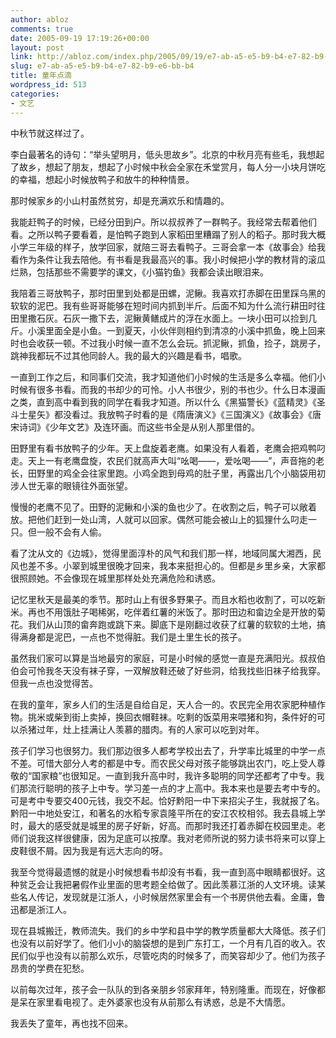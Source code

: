 ```yaml
---
author: abloz
comments: true
date: 2005-09-19 17:19:26+00:00
layout: post
link: http://abloz.com/index.php/2005/09/19/e7-ab-a5-e5-b9-b4-e7-82-b9-e6-bb-b4/
slug: e7-ab-a5-e5-b9-b4-e7-82-b9-e6-bb-b4
title: 童年点滴
wordpress_id: 513
categories:
- 文艺
---
```


中秋节就这样过了。




李白最著名的诗句：“举头望明月，低头思故乡”。北京的中秋月亮有些毛，我想起了故乡，想起了朋友，想起了小时候中秋会全家在禾堂赏月，每人分一小块月饼吃的幸福，想起小时候放鸭子和放牛的种种情景。




那时候家乡的小山村虽然贫穷，却是充满欢乐和情趣的。




我能赶鸭子的时候，已经分田到户。所以叔叔养了一群鸭子。我经常去帮着他们看。之所以鸭子要看着，是怕鸭子跑到人家稻田里糟蹋了别人的稻子。那时我大概小学三年级的样子，放学回家，就陪三哥去看鸭子。三哥会拿一本《故事会》给我看作为条件让我去陪他。有书看是我最高兴的事。我小时候把小学的教材背的滚瓜烂熟，包括那些不需要学的课文，《小猫钓鱼》我都会读出眼泪来。




我陪着三哥放鸭子，那时田里到处都是田螺，泥鳅。我喜欢打赤脚在田里踩乌黑的软软的泥巴。我有些哥哥能够在短时间内抓到半斤。后面不知为什么流行耕田时往田里撒石灰。石灰一撒下去，泥鳅黄鳝成片的浮在水面上。一块小田可以捡到几斤。小溪里面全是小鱼。一到夏天，小伙伴则相约到清凉的小溪中抓鱼，晚上回来时也会收获一顿。不过我小时候一直不怎么会玩。抓泥鳅，抓鱼，捡子，跳房子，跳神我都玩不过其他同龄人。我的最大的兴趣是看书，唱歌。




一直到工作之后，和同事们交流，我才知道他们小时候的生活是多么幸福。他们小时候有很多书看。而我的书却少的可怜。小人书很少，别的书也少。什么日本漫画之类，直到高中看到我的同学在看我才知道。所以什么《黑猫警长》《蓝精灵》《圣斗士星矢》都没看过。我放鸭子时看的是《隋唐演义》《三国演义》《故事会》《唐宋诗词》《少年文艺》及连环画。而这些书全是从别人那里借的。




田野里有看书放鸭子的少年。天上盘旋着老鹰。如果没有人看着，老鹰会把鸡鸭叼走。天上一有老鹰盘旋，农民们就高声大叫“吆喝——，爱吆喝——”，声音拖的老长，田野里的鸡全会往家里跑。小鸡全跑到母鸡的肚子里，再露出几个小脑袋用初涉人世无辜的眼镜往外面张望。




慢慢的老鹰不见了。田野的泥鳅和小溪的鱼也少了。在收割之后，鸭子可以敞着放。把他们赶到一处山湾，人就可以回家。偶然可能会被山上的狐狸什么叼走一只。但一般不会有人偷。




看了沈从文的《边城》，觉得里面淳朴的风气和我们那一样，地域同属大湘西，民风也差不多。小翠到城里很晚才回来，我本来挺担心的。但都是乡里乡亲，大家都很照顾她。不会像现在城里那样处处充满危险和诱惑。




记忆里秋天是最美的季节。那时山上有很多野果子。而且水稻也收割了，可以吃新米。再也不用饿肚子喝稀粥，吃伴着红薯的米饭了。那时田边和畲边全是开放的菊花。我们从山顶的畲奔跑或跳下来。脚底下是刚翻过收获了红薯的软软的土地，搞得满身都是泥巴，一点也不觉得脏。我们是土里生长的孩子。




虽然我们家可以算是当地最穷的家庭，可是小时候的感觉一直是充满阳光。叔叔伯伯会可怜我冬天没有袜子穿，一双解放鞋还破了好些洞，给我找些旧袜子给我穿。但我一点也没觉得苦。




在我的童年，家乡人们的生活是自给自足，天人合一的。农民完全用农家肥种植作物。挑米或柴到街上卖掉，换回衣帽鞋袜。吃剩的饭菜用来喂猪和狗，条件好的可以杀猪过年，灶上挂满让人羡慕的腊肉。有的人家可以吃到对年。




孩子们学习也很努力。我们那边很多人都考学校出去了，升学率比城里的中学一点不差。可惜大部分人考的都是中专。而农民父母对孩子能够跳出农门，吃上受人尊敬的“国家粮”也很知足。一直到我升高中时，我许多聪明的同学还都考了中专。我们那流行聪明的孩子上中专。学习差一点的才上高中。我本来也是要去考中专的。可是考中专要交400元钱，我交不起。恰好黔阳一中下来招尖子生，我就报了名。黔阳一中地处安江，和著名的水稻专家袁隆平所在的安江农校相邻。我去县城上学时，最大的感受就是城里的房子好新，好高。而那时我还打着赤脚在校园里走。老师们说我这样很健康，因为足底可以按摩。我对老师所说的努力读书将来可以穿上皮鞋很不屑。因为我是有远大志向的呀。




我至今觉得最遗憾的就是小时候想看书却没有书看，我一直到高中眼睛都很好。这种贫乏会让我把暑假作业里面的思考题全给做了。因此羡慕江浙的人文环境。读某些名人传记，发现就是江浙人，小时候居然家里会有一个书房供他去看。金庸，鲁迅都是浙江人。




现在县城搬迁，教师流失。我们的乡中学和县中学的教学质量都大大降低。孩子们也没有以前好学了。他们小小的脑袋想的是到广东打工，一个月有几百的收入。农民们似乎也没有以前那么欢乐，尽管吃肉的时候多了，而笑容却少了。他们为孩子昂贵的学费在犯愁。




以前每次过年，孩子会一队队的到各亲朋乡邻家拜年，特别隆重。而现在，好像都是呆在家里看电视了。走外婆家也没有从前那么有诱惑，总是不大情愿。




我丢失了童年，再也找不回来。
